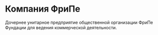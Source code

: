 # Компания ФриПе

  Дочернее унитарное предприятие общественной организации ФриПе Фундации для ведения коммерческой деятельности.
